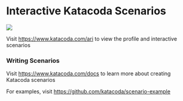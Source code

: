 # Interactive Katacoda Scenarios

[![](http://shields.katacoda.com/katacoda/ari/count.svg)](https://www.katacoda.com/ari "Get your profile on Katacoda.com")

Visit https://www.katacoda.com/ari to view the profile and interactive scenarios

### Writing Scenarios
Visit https://www.katacoda.com/docs to learn more about creating Katacoda scenarios

For examples, visit https://github.com/katacoda/scenario-example

